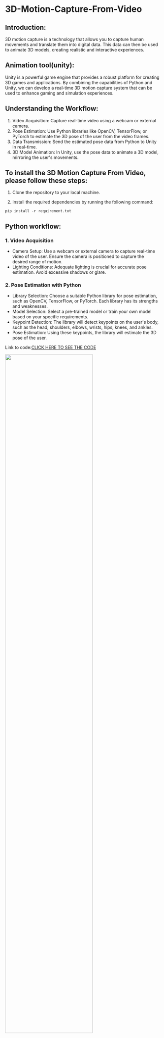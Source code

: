 # 3D-Motion-Capture-From-Video

## Introduction:
3D motion capture is a technology that allows you to capture human movements and translate them into digital data. This data can then be used to animate 3D models, creating realistic and interactive experiences.

## Animation tool(unity):
Unity is a powerful game engine that provides a robust platform for creating 3D games and applications. By combining the capabilities of Python and Unity, we can develop a real-time 3D motion capture system that can be used to enhance gaming and simulation experiences.

## Understanding the Workflow:
1. Video Acquisition: Capture real-time video using a webcam or external camera.
2. Pose Estimation: Use Python libraries like OpenCV, TensorFlow, or PyTorch to estimate the 3D pose of the user from the video frames.
3. Data Transmission: Send the estimated pose data from Python to Unity in real-time.
4. 3D Model Animation: In Unity, use the pose data to animate a 3D model, mirroring the user's movements.

## To install the 3D Motion Capture From Video, please follow these steps:

1. Clone the repository to your local machine.

2. Install the required dependencies by running the following command:

```
pip install -r requirement.txt
```


## Python workflow:
### 1. Video Acquisition
   * Camera Setup: Use a webcam or external camera to capture real-time video of the user. Ensure the camera is positioned to capture the desired range of motion.
   * Lighting Conditions: Adequate lighting is crucial for accurate pose estimation. Avoid excessive shadows or glare.
### 2. Pose Estimation with Python
   * Library Selection: Choose a suitable Python library for pose estimation, such as OpenCV, TensorFlow, or PyTorch. Each library has its strengths and weaknesses.
   * Model Selection: Select a pre-trained model or train your own model based on your specific requirements.
   * Keypoint Detection: The library will detect keypoints on the user's body, such as the head, shoulders, elbows, wrists, hips, knees, and ankles.
   * Pose Estimation: Using these keypoints, the library will estimate the 3D pose of the user.

Link to code:[CLICK HERE TO SEE THE CODE](main_code.py)

<a href="https://github.com/SAKTHIVINASH2/3D-Motion-Capture-From-Video.git"><img src="video/video_1.gif" width="75%"/></a>

## Data Storage:
* Store the estimated pose data in a structured file format (e.g.,TXT, JSON, CSV, or a custom binary format).

Link to sample data:[CLICK HERE TO SEE THE SAMPLE DATA](AnimationFile.txt)

## Unity workflow:
1. Load Pose Data: The `Animation_code` script loads pose data from the TXT file.
2. Map to Animator: The `Animation_code` script maps the loaded pose data to animator parameters. This involves associating keypoint coordinates with corresponding body parts on the 3D model.
3. Update Animator: In the `Update` method, the `Animation_code` script updates the animator's parameters based on the current pose data, causing the 3D model to animate accordingly.
4. Create Lines: The `line_code` script creates a LineRenderer component and assigns points to it. These points represent the keypoints from the pose data.
5. Update Line Positions: In the `Update` method of `line_code`, the line renderer's positions are updated based on the positions of the points. This visualizes the captured motion as lines connecting the keypoints.

Link to Animation code:[CLICK HERE TO SEE THE ANIMATION CODE](Animation_code.cs)

Link to line code:[CLICK HERE TO SEE THE LINE CODE](line_code.cs)

<a href="https://github.com/SAKTHIVINASH2/3D-Motion-Capture-From-Video.git"><img src="video/video_2.gif" width="75%"/></a>

## Key Challenges and Considerations:
1. Pose Estimation Accuracy: Choose an appropriate pose estimation model based on your requirements..
3. Animator Mapping: Carefully map pose data to animator parameters for accurate representation.
4. Performance Optimization: Consider techniques like multithreading and GPU acceleration for real-time performance.
5. Error Handling: Implement robust error handling to handle unexpected situations.

## Applications of 3D Motion Capture from Video:
1. Animation: Creating realistic and expressive animated characters.
2. Gaming: Developing immersive and interactive gaming experiences.
3. Virtual Reality: Creating realistic virtual environments and interactions.
4. Sports Analysis: Analyzing athlete performance and identifying areas for improvement.
5. Biomechanics: Studying human movement patterns and gait analysis.
6. Film and Television: Creating special effects and visual enhancements.

## conclusion:
* By combining Python and Unity, we've explored a powerful workflow for creating dynamic 3D models based on real-time motion capture data from video. This approach offers a versatile solution for enriching gaming and simulation experiences.

## 
By following this workflow, we can create a system that allows users to control 3D characters or objects in real-time, opening up new possibilities for gaming, virtual reality, and other applications.
